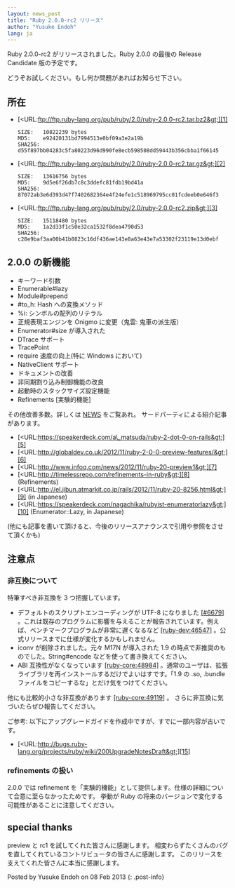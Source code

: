 ```yaml
---
layout: news_post
title: "Ruby 2.0.0-rc2 リリース"
author: "Yusuke Endoh"
lang: ja
---
```


Ruby 2.0.0-rc2 がリリースされました。Ruby 2.0.0 の最後の Release Candidate 版の予定です。

どうぞお試しください。もし何か問題があればお知らせ下さい。

## 所在

* [&lt;URL:ftp://ftp.ruby-lang.org/pub/ruby/2.0/ruby-2.0.0-rc2.tar.bz2&gt;][1]

      SIZE:   10822239 bytes
      MD5:    e92420131bd7994513e0bf09a3e2a19b
      SHA256: d55f897bb04283c5fa80223d96d990fe8ecb598508dd59443b356cbba1f66145

* [&lt;URL:ftp://ftp.ruby-lang.org/pub/ruby/2.0/ruby-2.0.0-rc2.tar.gz&gt;][2]

      SIZE:   13616756 bytes
      MD5:    9d5e6f26db7c8c3ddefc81fdb19bd41a
      SHA256: 87072ab3e6d393d47f7402682364e4f24efe1c518969795cc01fcdeeb0e646f3

* [&lt;URL:ftp://ftp.ruby-lang.org/pub/ruby/2.0/ruby-2.0.0-rc2.zip&gt;][3]

      SIZE:   15118480 bytes
      MD5:    1a2d33f1c50e32ca1532f8dea4790d53
      SHA256: c28e9baf3aa00b41b8823c16df436ae143e8a63e43e7a53302f23119e13d0ebf

## 2.0.0 の新機能

* キーワード引数
* Enumerable#lazy
* Module#prepend
* \#to\_h: Hash への変換メソッド
* %i: シンボルの配列のリテラル
* 正規表現エンジンを Onigmo に変更（鬼雲: 鬼車の派生版）
* Enumerator#size が導入された
* DTrace サポート
* TracePoint
* require 速度の向上(特に Windows において)
* NativeClient サポート
* ドキュメントの改善
* 非同期割り込み制御機能の改良
* 起動時のスタックサイズ設定機能
* Refinements \[実験的機能\]

その他改善多数。詳しくは [NEWS][4] をご覧あれ。 サードパーティによる紹介記事があります。

* [&lt;URL:https://speakerdeck.com/a\_matsuda/ruby-2-dot-0-on-rails&gt;][5]
* [&lt;URL:http://globaldev.co.uk/2012/11/ruby-2-0-0-preview-features/&gt;][6]
* [&lt;URL:http://www.infoq.com/news/2012/11/ruby-20-preview1&gt;][7]
* [&lt;URL:http://timelessrepo.com/refinements-in-ruby&gt;][8]
  (Refinements)
* [&lt;URL:http://el.jibun.atmarkit.co.jp/rails/2012/11/ruby-20-8256.html&gt;][9]
  (in Japanese)
* [&lt;URL:https://speakerdeck.com/nagachika/rubyist-enumeratorlazy&gt;][10]
  (Enumerator::Lazy, in Japanese)

(他にも記事を書いて頂けると、今後のリリースアナウンスで引用や参照をさせて頂くかも)

## 注意点

### 非互換について

特筆すべき非互換を 3 つ把握しています。

* デフォルトのスクリプトエンコーディングが UTF-8 になりました [\[#6679\]][11]
  。これは既存のプログラムに影響を与えることが報告されています。例えば、ベンチマークプログラムが非常に遅くなるなど
  [\[ruby-dev:46547\]][12] 。公式リリースまでに仕様が変化するかもしれません。
* iconv が削除されました。元々 M17N が導入された 1.9 の時点で非推奨のものでした。String#encode
  などを使って書き換えてください。
* ABI 互換性がなくなっています [\[ruby-core:48984\]][13]
  。通常のユーザは、拡張ライブラリを再インストールするだけでよいはすです。「1.9 の .so, .bundle
  ファイルをコピーするな」とだけ気をつけてください。

他にも比較的小さな非互換があります [\[ruby-core:49119\]][14] 。 さらに非互換に気づいたらぜひ報告してください。

ご参考: 以下にアップグレードガイドを作成中ですが、すでに一部内容が古いです。

* [&lt;URL:http://bugs.ruby-lang.org/projects/ruby/wiki/200UpgradeNotesDraft&gt;][15]

### refinements の扱い

2\.0.0 では refinement を「実験的機能」として提供します。仕様の詳細について合意に至らなかったためです。 挙動が Ruby
の将来のバージョンで変化する可能性があることに注意してください。

## special thanks

preview と rc1 を試してくれた皆さんに感謝します。 相変わらずたくさんのバグを直してくれているコントリビュータの皆さんに感謝します。
このリリースを支えてくれた皆さんに本当に感謝します。

Posted by Yusuke Endoh on 08 Feb 2013
{: .post-info}



[1]: ftp://ftp.ruby-lang.org/pub/ruby/2.0/ruby-2.0.0-rc2.tar.bz2 
[2]: ftp://ftp.ruby-lang.org/pub/ruby/2.0/ruby-2.0.0-rc2.tar.gz 
[3]: ftp://ftp.ruby-lang.org/pub/ruby/2.0/ruby-2.0.0-rc2.zip 
[4]: http://svn.ruby-lang.org/repos/ruby/tags/v2_0_0_rc2/NEWS 
[5]: https://speakerdeck.com/a_matsuda/ruby-2-dot-0-on-rails 
[6]: http://globaldev.co.uk/2012/11/ruby-2-0-0-preview-features/ 
[7]: http://www.infoq.com/news/2012/11/ruby-20-preview1 
[8]: http://timelessrepo.com/refinements-in-ruby 
[9]: http://el.jibun.atmarkit.co.jp/rails/2012/11/ruby-20-8256.html 
[10]: https://speakerdeck.com/nagachika/rubyist-enumeratorlazy 
[11]: https://bugs.ruby-lang.org/issues/6679 
[12]: http://blade.nagaokaut.ac.jp/cgi-bin/scat.rb/ruby/ruby-dev/46547 
[13]: http://blade.nagaokaut.ac.jp/cgi-bin/scat.rb/ruby/ruby-core/48984 
[14]: http://blade.nagaokaut.ac.jp/cgi-bin/scat.rb/ruby/ruby-core/49119 
[15]: http://bugs.ruby-lang.org/projects/ruby/wiki/200UpgradeNotesDraft 

